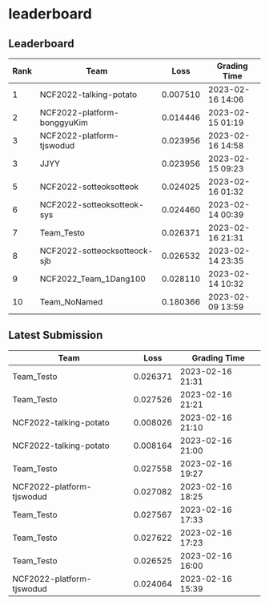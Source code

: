 
# leaderboard
## Leaderboard
|Rank|Team|Loss|Grading Time|
|----|----|----|------------|
|1|NCF2022-talking-potato|0.007510|2023-02-16 14:06|
|2|NCF2022-platform-bonggyuKim|0.014446|2023-02-15 01:19|
|3|NCF2022-platform-tjswodud|0.023956|2023-02-16 14:58|
|3|JJYY|0.023956|2023-02-15 09:23|
|5|NCF2022-sotteoksotteok|0.024025|2023-02-16 01:32|
|6|NCF2022-sotteoksotteok-sys|0.024460|2023-02-14 00:39|
|7|Team_Testo|0.026371|2023-02-16 21:31|
|8|NCF2022-sotteocksotteock-sjb|0.026532|2023-02-14 23:35|
|9|NCF2022_Team_1Dang100|0.028110|2023-02-14 10:32|
|10|Team_NoNamed|0.180366|2023-02-09 13:59|

## Latest Submission
|Team|Loss|Grading Time|
|----|----|------------|
|Team_Testo|0.026371|2023-02-16 21:31|
|Team_Testo|0.027526|2023-02-16 21:21|
|NCF2022-talking-potato|0.008026|2023-02-16 21:10|
|NCF2022-talking-potato|0.008164|2023-02-16 21:00|
|Team_Testo|0.027558|2023-02-16 19:27|
|NCF2022-platform-tjswodud|0.027082|2023-02-16 18:25|
|Team_Testo|0.027567|2023-02-16 17:33|
|Team_Testo|0.027622|2023-02-16 17:23|
|Team_Testo|0.026525|2023-02-16 16:00|
|NCF2022-platform-tjswodud|0.024064|2023-02-16 15:39|
